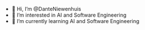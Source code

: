 - 👋 Hi, I’m @DanteNiewenhuis
- 👀 I’m interested in AI and Software Engineering
- 🌱 I’m currently learning AI and Software Engineering

<!---
DanteNiewenhuis/DanteNiewenhuis is a ✨ special ✨ repository because its `README.md` (this file) appears on your GitHub profile.
You can click the Preview link to take a look at your changes.
--->
